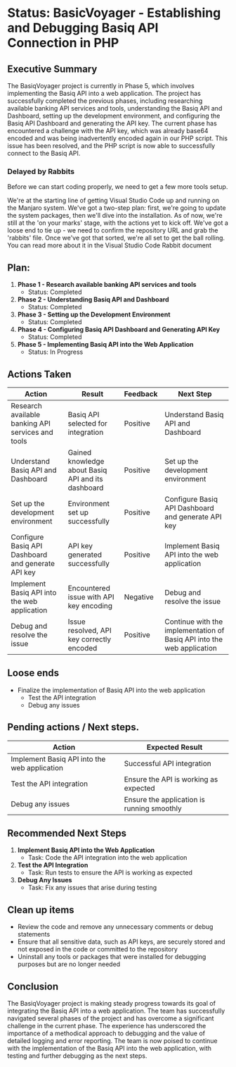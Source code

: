 # Status: BasicVoyager - Establishing and Debugging Basiq API Connection in PHP

## Executive Summary 

The BasiqVoyager project is currently in Phase 5, which involves implementing the Basiq API into a web application. The project has successfully completed the previous phases, including researching available banking API services and tools, understanding the Basiq API and Dashboard, setting up the development environment, and configuring the Basiq API Dashboard and generating the API key. The current phase has encountered a challenge with the API key, which was already base64 encoded and was being inadvertently encoded again in our PHP script. This issue has been resolved, and the PHP script is now able to successfully connect to the Basiq API.


### Delayed by Rabbits

Before we can start coding properly, we need to get a few more tools setup.

We're at the starting line of getting Visual Studio Code up and running on the Manjaro system. We've got a two-step plan: first, we're going to update the system packages, then we'll dive into the installation. As of now, we're still at the 'on your marks' stage, with the actions yet to kick off. We've got a loose end to tie up - we need to confirm the repository URL and grab the 'rabbits' file. Once we've got that sorted, we're all set to get the ball rolling. You can read more about it in the Visual Studio Code Rabbit document

## Plan: 

1. **Phase 1 - Research available banking API services and tools** 
   - Status: Completed 
2. **Phase 2 - Understanding Basiq API and Dashboard**
   - Status: Completed 
3. **Phase 3 - Setting up the Development Environment**
   - Status: Completed 
4. **Phase 4 - Configuring Basiq API Dashboard and Generating API Key**
   - Status: Completed 
5. **Phase 5 - Implementing Basiq API into the Web Application**
   - Status: In Progress

## Actions Taken 

| Action | Result | Feedback | Next Step |
| --- | --- | --- | --- |
| Research available banking API services and tools | Basiq API selected for integration | Positive | Understand Basiq API and Dashboard |
| Understand Basiq API and Dashboard | Gained knowledge about Basiq API and its dashboard | Positive | Set up the development environment |
| Set up the development environment | Environment set up successfully | Positive | Configure Basiq API Dashboard and generate API key |
| Configure Basiq API Dashboard and generate API key | API key generated successfully | Positive | Implement Basiq API into the web application |
| Implement Basiq API into the web application | Encountered issue with API key encoding | Negative | Debug and resolve the issue |
| Debug and resolve the issue | Issue resolved, API key correctly encoded | Positive | Continue with the implementation of Basiq API into the web application |

## Loose ends

- Finalize the implementation of Basiq API into the web application
  - Test the API integration
  - Debug any issues

## Pending actions  / Next steps.

| Action | Expected Result |
| --- | --- |
| Implement Basiq API into the web application | Successful API integration |
| Test the API integration | Ensure the API is working as expected |
| Debug any issues | Ensure the application is running smoothly |

## Recommended Next Steps 

1. **Implement Basiq API into the Web Application** 
   - Task: Code the API integration into the web application
2. **Test the API Integration**
   - Task: Run tests to ensure the API is working as expected
3. **Debug Any Issues**
   - Task: Fix any issues that arise during testing

## Clean up items

- Review the code and remove any unnecessary comments or debug statements
- Ensure that all sensitive data, such as API keys, are securely stored and not exposed in the code or committed to the repository
- Uninstall any tools or packages that were installed for debugging purposes but are no longer needed

## Conclusion

The BasiqVoyager project is making steady progress towards its goal of integrating the Basiq API into a web application. The team has successfully navigated several phases of the project and has overcome a significant challenge in the current phase. The experience has underscored the importance of a methodical approach to debugging and the value of detailed logging and error reporting. The team is now poised to continue with the implementation of the Basiq API into the web application, with testing and further debugging as the next steps.
